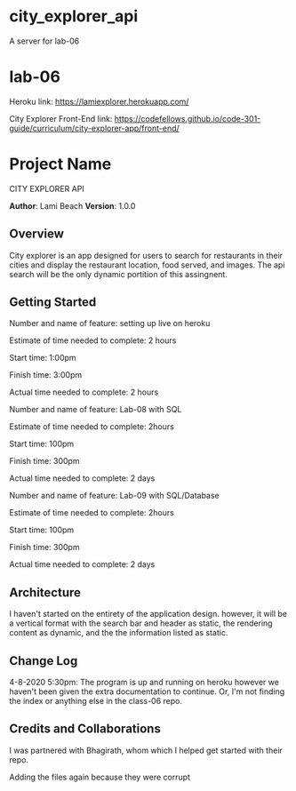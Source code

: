 # city_explorer_api
A server for lab-06

# lab-06

Heroku link: https://lamiexplorer.herokuapp.com/

City Explorer Front-End link: https://codefellows.github.io/code-301-guide/curriculum/city-explorer-app/front-end/
# Project Name
CITY EXPLORER API

**Author**: 
Lami Beach
**Version**: 1.0.0

## Overview

City explorer is an app designed for users to search for restaurants in their cities and display the restaurant location, food served, and images. The api search will be the only dynamic portition of this assingnent.

## Getting Started

Number and name of feature: setting up live on heroku

Estimate of time needed to complete: 2 hours

Start time: 1:00pm

Finish time: 3:00pm

Actual time needed to complete: 2 hours


Number and name of feature: Lab-08 with SQL

Estimate of time needed to complete: 2hours

Start time: 100pm

Finish time: 300pm

Actual time needed to complete: 2 days

Number and name of feature: Lab-09 with SQL/Database

Estimate of time needed to complete: 2hours

Start time: 100pm

Finish time: 300pm

Actual time needed to complete: 2 days


## Architecture
I haven't started on the entirety of the application design. however, it will be a vertical format with the search bar and header as static, the rendering content as dynamic, and the the information listed as static. 

## Change Log
4-8-2020 5:30pm: The program is up and running on heroku however we haven't been given the extra documentation to continue. Or, I'm not finding the index or anything else in the class-06 repo.




## Credits and Collaborations
I was partnered with Bhagirath, whom which I helped get started with their repo. 


Adding the files again because they were corrupt